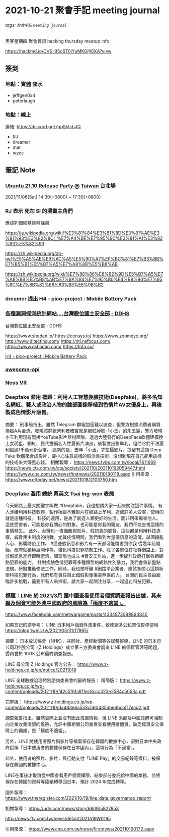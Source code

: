 # 2021-10-21 聚會手記 meeting journal
###### tags: `聚會手記`  `meeting journal`


黑客星期四 聚會資訊
hacking thursday meetup info

https://hackmd.io/CVS-B5o6T0iYuMKGjfi6XA?view

## 簽到
### 地點：實體 淡水
* jeffgen0x4
* peterlaugh

### 地點：線上
連結: https://discord.gg/7gpSktcbJQ
* RJ
* dreamer
* mat
* wycc

## 筆記 Note

### [Ubuntu 21.10 Release Party @ Taiwan 台北場](https://ubuntu-tw.kktix.cc/events/urptw2110-tp)

2021/11/06(Sat) 14:30(+0800) ~ 17:30(+0800)

### RJ 表示 死在 SI 的漫畫主角們

應該列個維基百科條目

https://ja.wikipedia.org/wiki/%E3%81%84%E3%81%8D%E3%81%AE%E3%81%93%E3%82%8C!_%E7%A4%BE%E7%95%9C%E3%81%A1%E3%82%83%E3%82%93

https://zh.wikipedia.org/zh-tw/%E5%A5%AE%E9%AC%A5%E5%90%A7%EF%BC%81%E7%B3%BB%E7%B5%B1%E5%B7%A5%E7%A8%8B%E5%B8%AB

https://zh.wikipedia.org/wiki/%E7%88%86%E8%82%9D%E5%B7%A5%E7%A8%8B%E5%B8%AB%E7%9A%84%E7%95%B0%E4%B8%96%E7%95%8C%E7%8B%82%E6%83%B3%E6%9B%B2

### dreamer 提出 H4 - pico-project : Mobile Battery Pack

### [各種漏洞探測統計網站....台灣數位國土安全部 - DDHS](https://www.facebook.com/groups/rayforum/posts/1388684877878333/)

台灣數位國土安全部 - DDHS

https://www.shodan.io/
https://censys.io/
https://www.zoomeye.org/
http://www.ditecting.com/
https://nti.nsfocus.com/
https://www.oshadan.com/
https://fofa.so/

[H4 - pico-project : Mobile Battery Pack
](https://hackmd.io/@RIqAcCVhSFizEuPty1Q1Tw/rylSFHFrt)

### [awesome-api](https://github.com/Kikobeats/awesome-api)
### [Neos VR](https://store.steampowered.com/app/740250/Neos_VR/)
### Deepfake 濫用  標題：利用人工智慧換臉技術(Deepfake)，將多名知名網紅、藝人或政治人物的臉部圖像移植到色情片AV女優身上，再後製成色情影片販售。
摘要：
刑事局指出，雖然 Telegram 群組加密難以追查，但警方根據消費者購買換臉A片金流，發現該群組營利者確實就是網紅綽號「小玉」的朱玉宸，警方發現小玉利用現有製播YouTube影片器材團隊、透過大陸發行的DeepFace軟體建模換上女明星、網紅、民代擔綱名人性愛影片演出，後製並出售牟利，粗估它們不法獲利超過1千萬元新台幣。
諷刺的是，去年「小玉」才拍攝影片，提醒有這類 Deep Fake 軟體來合成影片，要小心注意這樣的假消息技術，沒想到現在自己卻用這樣的技術來大賺黑心錢。
相關報導：
https://news.tvbs.com.tw/local/1611669
https://news.cts.com.tw/cts/society/202110/202110192059447.html
https://www.cna.com.tw/news/firstnews/202110180118.aspx
引用來源：
https://www.ettoday.net/news/20211018/2103750.htm
###  Deepfake 濫用 [總統 蔡英文 Tsai Ing-wen 表態](https://www.facebook.com/tsaiingwen/posts/10157736559521065)

今天網路上最大關鍵字叫做 #Deepfake，我也想請大家一起來關注這件事情。
有人涉嫌利用科技軟體，製作換臉不雅影片在網路上牟利，造成許多人受害，使用的就是這種科技。
科技的運用，是為了創造人類更好的生活，而非用來傷害他人。這些受害者，可能是你我關心的對象，也可能是你我的親友，我們不能坐視這樣的事情發生。
此外，台灣也一直面臨假影片、假訊息的威脅，這些都是利用科技造假、威脅民主制度的挑戰。尤其疫情期間，我們看到大量假訊息的流傳，試圖擾亂人心、影響防疫工作。
#這些假訊息和影片有一天都可能傷害到你我
從幾年前開始，政府就積極展開作為，強化科技犯罪防制工作。除了各單位在社群網路上，對於假訊息進行即時澄清，調查局也成立 #資安工作站，進一步提升政府打擊各類網路犯罪的能力。
針對換臉色情犯罪等多種類型的網路性別暴力，我們會重新盤點法規，研擬推動修法工作。同時，我也想呼籲 #網路平台業者，應該多關心這類新型科技犯罪行為，我們都有責任阻止錯假影像傷害無辜的人。
台灣的民主自由面臨許多挑戰，需要所有人來捍衛，請大家一起關注分享，一起遏止科技犯罪。

### [標題：LINE 於 2021/3月 讓中國查看使用者個資調查報告出爐，其未顧及個資可能外洩中國政府的風險為「極度不適當」。](https://www.facebook.com/netwargame/posts/4334873099894840)

https://www.facebook.com/netwargame/posts/4334873099894840

如果忘記的請參考：
LINE 日本用戶個資外洩事件，致使諸多公私單位暫停使用
https://blog.twnic.tw/2021/03/31/17865/

摘要：
日本放送協會（NHK）、共同社、產經新聞等各媒體報導，LINE 的日本母公司Z控股公司（Z Holdings）成立第三方委員會調查 LINE 的個資管理等問題，委員會於 10/18 公布最終調查報告。

LINE 母公司 Z Holdings 官方公告：
https://www.z-holdings.co.jp/en/notice/20211018

LINE 全球數據治理特別諮詢委員會的最終報告：
精簡版：
https://www.z-holdings.co.jp/wp-content/uploads/2021/10/f42c5f6fa8f1ec8ccc323e2584c5053a.pdf

完整版：
https://www.z-holdings.co.jp/wp-content/uploads/2021/10/da483e6a533c560435dbe6bcbf17ead2.pdf

調查報告指出，雖然實際上並沒有因此洩漏情報，但 LINE 未顧及中國政府可強制向企業收集情資的風險，允許中國相關公司業者查看使用者個資，缺乏經濟安全保障上的顧慮，是「極度不適當」。

另外，LINE 將使用者照片與影片等檔案保存在韓國的數據中心，卻對日本中央政府謊稱「日本使用者的數據保存在日本國內」，這項行為「不適當」。

此外，使用者的照片、影片，與行動支付「LINE Pay」的交易紀錄等資料，被保存在韓國的數據中心。

LINE在事後才取消從中國查看用戶個資權限、結束部分委託給中國的業務，並將保存在韓國的資料等陸續轉移回日本，預計 2024 年完成轉移。

國外報導：
https://www.theregister.com/2021/10/19/line_data_governance_report/

相關報導：
https://udn.com/news/story/6809/5827853

http://news.ftv.com.tw/news/detail/2021A19W0195

引用來源：
https://www.cna.com.tw/news/firstnews/202110190172.aspx

